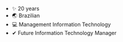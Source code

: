- ✨ 20 years
- 🌏 Brazilian
- 💻 Management Information Technology
- ✔  Future Information Technology Manager


